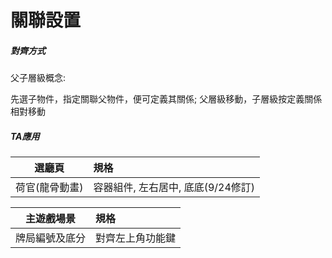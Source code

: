 # 關聯設置

##### 對齊方式

父子層級概念:

先選子物件，指定關聯父物件，便可定義其關係; 父層級移動，子層級按定義關係相對移動

##### TA應用

| 選廳頁 | 規格 |
| :---: | :--- |
| 荷官\(龍骨動畫\) | 容器組件, 左右居中, 底底\(9/24修訂\) |

| 主遊戲場景 | 規格 |
| :---: | :--- |
| 牌局編號及底分 | 對齊左上角功能鍵                                 |

